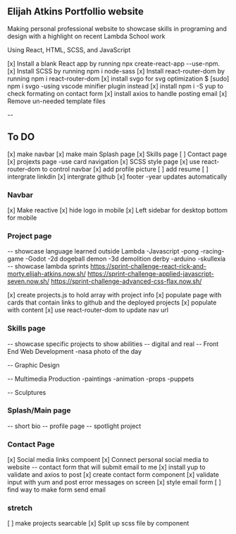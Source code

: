 ## Elijah Atkins Portfollio website
Making personal professional website to showcase skills
in programing and design with a highlight on recent 
Lambda School work

Using React, HTML, SCSS, and JavaScript

[x] Install a blank React app by running npx create-react-app <app-name> --use-npm.
[x] Install SCSS by running npm i node-sass
[x] Install react-router-dom by running npm i react-router-dom
[x] install svgo for svg optimization $ [sudo] npm i svgo
    -using vscode minifier plugin instead
[x] install npm i -S yup to check formating on contact form
[x] install axios to handle posting email
[x] Remove un-needed template files

--
## To DO

[x] make navbar
[x] make main Splash page 
[x] Skills page
[ ] Contact page
[x] projexts page -use card navigation
[x] SCSS style page
[x] use react-router-dom to control navbar
[x] add profile picture
[ ] add resume 
[ ] intergrate linkdin
[x] intergrate github
[x] footer -year updates automatically

### Navbar

[x] Make reactive
[x] hide logo in mobile
[x] Left sidebar for desktop bottom for mobile


### Project page
-- showcase language learned outside Lambda
    -Javascript
        -pong
        -racing-game
    -Godot
        -2d dogeball demon
        -3d demolition derby
    -arduino
        -skullexia
-- showcase lambda sprints
        https://sprint-challenge-react-rick-and-morty.elijah-atkins.now.sh/
        https://sprint-challenge-applied-javascript-seven.now.sh/
        https://sprint-challenge-advanced-css-flax.now.sh/

[x] create projects.js to hold array with project info
[x] populate page with cards that contain links to github and the deployed projects
[x] populate with content
[x] use react-router-dom to update nav url

### Skills page

-- showcase specific projects to show abilities
-- digital and real
-- Front End Web Development
    -nasa photo of the day
    
-- Graphic Design 

-- Multimedia Production
    -paintings 
    -animation
    -props 
    -puppets

-- Sculptures

### Splash/Main page

-- short bio
-- profile page
-- spotlight project

### Contact Page

[x] Social media links compoent
[x] Connect personal social media to website
-- contact form that will submit email to me
[x] install yup to validate and axios to post
[x] create contact form component
[x] validate input with yum and post error messages on screen
[x] style email form
[ ] find way to make form send email

### stretch

[ ] make projects searcable
[x] Split up scss file by component


